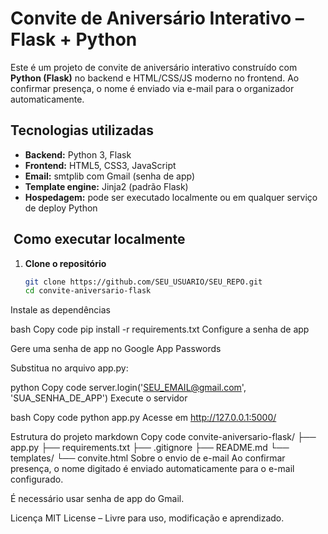 # Convite de Aniversário Interativo – Flask + Python

Este é um projeto de convite de aniversário interativo construído com **Python (Flask)** no backend e HTML/CSS/JS moderno no frontend. Ao confirmar presença, o nome é enviado via e-mail para o organizador automaticamente.

## Tecnologias utilizadas

- **Backend:** Python 3, Flask
- **Frontend:** HTML5, CSS3, JavaScript
- **Email:** smtplib com Gmail (senha de app)
- **Template engine:** Jinja2 (padrão Flask)
- **Hospedagem:** pode ser executado localmente ou em qualquer serviço de deploy Python

## ️ Como executar localmente

1. **Clone o repositório**
   ```bash
   git clone https://github.com/SEU_USUARIO/SEU_REPO.git
   cd convite-aniversario-flask
Instale as dependências

bash
Copy code
pip install -r requirements.txt
Configure a senha de app

Gere uma senha de app no Google App Passwords

Substitua no arquivo app.py:

python
Copy code
server.login('SEU_EMAIL@gmail.com', 'SUA_SENHA_DE_APP')
Execute o servidor

bash
Copy code
python app.py
Acesse em http://127.0.0.1:5000/

Estrutura do projeto
markdown
Copy code
convite-aniversario-flask/
├── app.py
├── requirements.txt
├── .gitignore
├── README.md
└── templates/
    └── convite.html
Sobre o envio de e-mail
Ao confirmar presença, o nome digitado é enviado automaticamente para o e-mail configurado.

É necessário usar senha de app do Gmail.

Licença
MIT License – Livre para uso, modificação e aprendizado.

